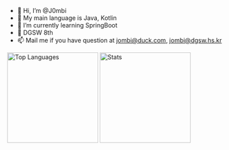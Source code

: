 - 👋 Hi, I’m @J0mbi
- 👀 My main language is Java, Kotlin
- 🌱 I’m currently learning SpringBoot
- 💞️ DGSW 8th
- 📫 Mail me if you have question at jombi@duck.com, jombi@dgsw.hs.kr

<p align=left><img src="https://github-readme-stats.vercel.app/api/top-langs/?username=J0mbi&amp;theme=radical"
        alt="Top Languages" height="210px">
        <img src="https://github-readme-stats.vercel.app/api?username=J0mbi&amp;show_icons=true&amp;theme=radical"
        alt="Stats" height="210px"></p>

